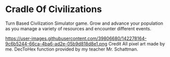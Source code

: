 # Cradle Of Civilizations

Turn Based Civilization Simulator game.
Grow and advance your population as you manage a variety of resources and encounter different events.

https://user-images.githubusercontent.com/39806680/142278164-9c6b5244-66ca-4ba6-ad2e-05b9d818d8e1.png
Credit
All pixel art made by me.
DecToHex function provided by my teacher Mr. Schattman.

